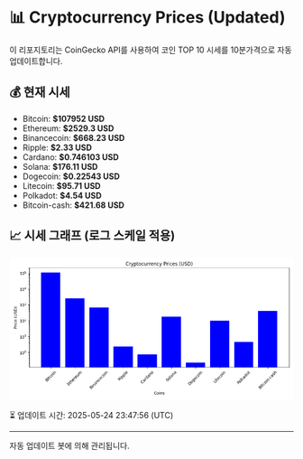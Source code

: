 
# 📊 Cryptocurrency Prices (Updated)

이 리포지토리는 CoinGecko API를 사용하여 코인 TOP 10 시세를 10분가격으로 자동 업데이트합니다.

## 💰 현재 시세
- Bitcoin: **$107952 USD**
- Ethereum: **$2529.3 USD**
- Binancecoin: **$668.23 USD**
- Ripple: **$2.33 USD**
- Cardano: **$0.746103 USD**
- Solana: **$176.11 USD**
- Dogecoin: **$0.22543 USD**
- Litecoin: **$95.71 USD**
- Polkadot: **$4.54 USD**
- Bitcoin-cash: **$421.68 USD**

## 📈 시세 그래프 (로그 스케일 적용)
![Crypto Prices](crypto_prices.png)

⏳ 업데이트 시간: 2025-05-24 23:47:56 (UTC)

---
자동 업데이트 봇에 의해 관리됩니다.
